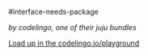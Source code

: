 #interface-needs-package

_by codelingo, one of their juju bundles_


[Load up in the codelingo.io/playground](https://codelingo.io/playground/?repo=github.com/codelingo/hub&dir=tenets/codelingo/juju/interface-needs-package&tenet=codelingo/juju/interface-needs-package)
